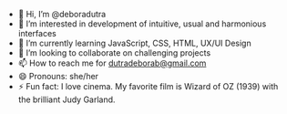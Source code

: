 - 👋 Hi, I’m @deboradutra
- 👀 I’m interested in development of intuitive, usual and harmonious interfaces
- 🌱 I’m currently learning JavaScript, CSS, HTML, UX/UI Design
- 💞️ I’m looking to collaborate on challenging projects
- 📫 How to reach me for dutradeborab@gmail.com
- 😄 Pronouns: she/her
- ⚡ Fun fact: I love cinema. My favorite film is Wizard of OZ (1939) with the brilliant Judy Garland.

<!---
deboradutra/deboradutra is a ✨ special ✨ repository because its `README.md` (this file) appears on your GitHub profile.
You can click the Preview link to take a look at your changes.
--->
